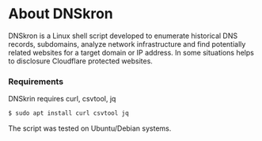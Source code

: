# About DNSkron

DNSkron is a Linux shell script developed to enumerate historical DNS records, subdomains, analyze network infrastructure and find potentially related websites for a target domain or IP address. In some situations helps to disclosure Cloudflare protected websites. 

### Requirements

DNSkrin requires curl, csvtool, jq

```sh
$ sudo apt install curl csvtool jq
```

The script was tested on Ubuntu/Debian systems.
